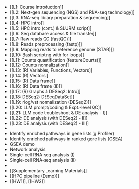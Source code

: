 - [[L1: Course introduction]]
- [[L2: Next-gen sequencing (NGS) and RNA-seq technology]]
- [[L3: RNA-seq library preparation & sequencing]]
- [[L4: HPC intro]]
- [[L5: HPC intro (cont.) & SLURM script]]
- [[L6: Seq database access & file transfer]]
- [[L7: Raw reads QC (fastQC)]]
- [[L8: Reads preprocessing (fastp)]]
- [[L9: Mapping reads to reference genome (STAR)]]
- [[L10: Bash scripting with for loops]]
- [[L11: Counts quantification (featureCounts)]]
- [[L12: Counts normalization]]
- [[L13: (R) Variables, Functions, Vectors]]
- [[L14: (R) Vectors]]
- [[L15: (R) Data frame]]
- [[L16: (R) Data frame (II)]]
- [[L17: (R) Graphs & DESeq2: Intro]]
- [[L18: DESeq2: DESeqDataSet]]
- [[L19: rlog/vst normalization (DESeq2)]]
- [[L20: LLM prompt/coding & Expt.-level QC]]
- [[L21: LLM code troubleshoot & DE analysis - I]]
- [[L22: DE analysis (with DESeq2) - II]]
- [[L23: DE analysis (with DESeq2) - III]]
-
- Identify enriched pathways in gene lists (g:Profiler)
- Identify enriched pathways in ranked gene lists
  (GSEA)
- GSEA demo
- Network analysis
- Single-cell RNA-seq analysis (I)
- Single-cell RNA-seq analysis (II)
-
- [[Supplementary Learning Materials]]
- [[HPC pipeline (Demo)]]
- [[HW1]], [[HW2]]